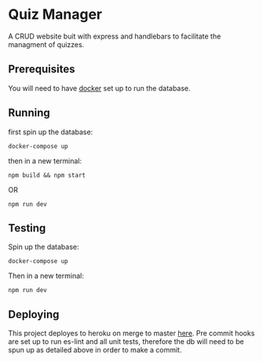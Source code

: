 # Quiz Manager
A CRUD website buit with express and handlebars to facilitate the managment of quizzes.

## Prerequisites
You will need to have [docker](https://docs.docker.com/get-docker/) set up to run the database.

## Running 

first spin up the database: 

`docker-compose up`

then in a new terminal:

`npm build && npm start` 

OR 

`npm run dev`

## Testing

Spin up the database:

`docker-compose up`

Then in a new terminal:

`npm run dev`

## Deploying 

This project deployes to heroku on merge to master [here](http://eb-quiz-manager.herokuapp.com/). 
Pre commit hooks are set up to run es-lint and all unit tests, therefore the db will need to be spun up as detailed above in order to make a commit. 